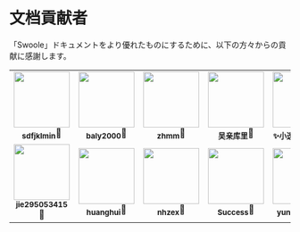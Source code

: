 # 文档貢献者

「Swoole」ドキュメントをより優れたものにするために、以下の方々からの貢献に感謝します。

<style>
    td a {
        text-decoration:none;
    }
</style>

<!-- ALL-CONTRIBUTORS-LIST:START - Do not remove or modify this section -->
<!-- prettier-ignore-start -->
<!-- markdownlint-disable -->
<table>
  <tr>
    <td align="center"><a href="https://github.com/sdfjklmin" target="_blank"><img src="https://avatars1.githubusercontent.com/u/13510734?v=4" width="100px;" alt=""/><br /><sub><b>sdfjklmin</b></sub></a<br /><a href="https://github.com/swoole-inc/report/issues?q=author:sdfjklmin" target="_blank" title="Documentation">📖</a></td>
    <td align="center"><a href="https://github.com/baly2000" target="_blank"><img src="https://avatars2.githubusercontent.com/u/8666581?v=4" width="100px;" alt=""/><br /><sub><b>baly2000</b></sub></a<br /><a href="https://github.com/swoole-inc/report/issues?q=author:baly2000" target="_blank" title="Documentation">📖</a></td>
    <td align="center"><a href="https://github.com/zhmm" target="_blank"><img src="https://avatars2.githubusercontent.com/u/3608860?v=4" width="100px;" alt=""/><br /><sub><b>zhmm</b></sub></a<br /><a href="https://github.com/swoole-inc/report/issues?q=author:zhmm" target="_blank" title="Documentation">📖</a></td>
    <td align="center"><a href="https://github.com/wuqinqiang" target="_blank"><img src="https://avatars3.githubusercontent.com/u/36129334?v=4" width="100px;" alt=""/><br /><sub><b>吴亲库里</b></sub></a<br /><a href="https://github.com/swoole-inc/report/issues?q=author:wuqinqiang" target="_blank" title="Documentation">📖</a></td>
    <td align="center"><a href="https://github.com/TransparentLC" target="_blank"><img src="https://avatars3.githubusercontent.com/u/47057319?v=4" width="100px;" alt=""/><br /><sub><b>✨小透明・宸✨</b></sub></a<br /><a href="https://github.com/swoole-inc/report/issues?q=author:TransparentLC" target="_blank" title="Documentation">📖</a></td>
    <td align="center"><a href="https://github.com/linvsCode" target="_blank"><img src="https://avatars3.githubusercontent.com/u/20921898?v=4" width="100px;" alt=""/><br /><sub><b>Lingjie Lin</b></sub></a<br /><a href="https://github.com/swoole-inc/report/issues?q=author:linvsCode" title="Documentation" target="_blank">📖</a></td>
    <td align="center"><a href="https://github.com/arunfung" target="_blank"><img src="https://avatars3.githubusercontent.com/u/13562592?v=4" width="100px;" alt=""/><br /><sub><b>Arun Fung</b></sub></a<br /><a href="https://github.com/swoole-inc/report/issues?q=author:arunfung" title="Documentation" target="_blank">📖</a></td>
  </tr>
  <tr>
    <td align="center"><a href="https://github.com/jie295053415" target="_blank"><img src="https://avatars3.githubusercontent.com/u/29752492?v=4" width="100px;" alt=""/><br /><sub><b>jie295053415</b></sub></a<br /><a href="https://github.com/swoole-inc/report/issues?q=author:jie295053415" title="Documentation" target="_blank">📖</a></td>
    <td align="center"><a href="http://blog.huanghui.xyz/" target="_blank"><img src="https://avatars0.githubusercontent.com/u/31389659?v=4" width="100px;" alt=""/><br /><sub><b>huanghui</b></sub></a<br /><a href="https://github.com/swoole-inc/report/issues?q=author:XueSiLf" title="Documentation" target="_blank">📖</a></td>
    <td align="center"><a href="https://github.com/NHZEX" target="_blank"><img src="https://avatars3.githubusercontent.com/u/14545600?v=4" width="100px;" alt=""/><br /><sub><b>nhzex</b></sub></a<br /><a href="https://github.com/swoole-inc/report/issues?q=author:NHZEX" title="Documentation" target="_blank">📖</a></td>
    <td align="center"><a href="https://github.com/successgo" target="_blank"><img src="https://avatars3.githubusercontent.com/u/13791720?v=4" width="100px;" alt=""/><br /><sub><b>Success</b></sub></a<br /><a href="https://github.com/swoole-inc/report/issues?q=author:successgo" title="Documentation" target="_blank">📖</a></td>
    <td align="center"><a href="https://github.com/yuntian001" target="_blank"><img src="https://avatars.githubusercontent.com/u/43692243?v=4" width="100px;" alt=""/><br /><sub><b>yuntian001</b></sub></a<br /><a href="https://github.com/swoole-inc/report/issues?q=author:yuntian001" title="Documentation" target="_blank">📖</a></td>
    <td align="center"><a href="https://github.com/SETSESSION" target="_blank"><img src="https://avatars.githubusercontent.com/u/2141817?v=4" width="100px;" alt=""/><br /><sub><b>SETSESSION</b></sub></a<br /><a href="https://github.com/swoole-inc/report/issues?q=author:SETSESSION" title="Documentation" target="_blank">📖</a></td>
    <td align="center"><a href="https://github.com/Apiee"><img src="https://avatars.githubusercontent.com/u/24862113?v=4?s=100" width="100px;" alt=""/><br /><sub><b>baicai</b></sub></a<br /><a href="https://github.com/swoole-inc/report/issues?q=author:Apiee" title="Documentation" target="_blank">📖</a></td>
  </tr>
</table>

<!-- markdownlint-enable -->
<!-- prettier-ignore-end -->
<!-- ALL-CONTRIBUTORS-LIST:END -->
